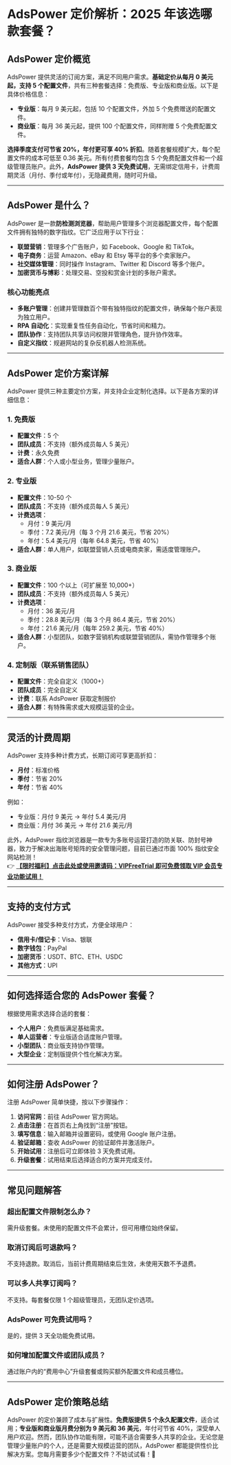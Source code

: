 # AdsPower 定价解析：2025 年该选哪款套餐？

## AdsPower 定价概览

AdsPower 提供灵活的订阅方案，满足不同用户需求。**基础定价从每月 0 美元起，支持 5 个配置文件**，共有三种套餐选择：免费版、专业版和商业版。以下是具体价格信息：

- **专业版**：每月 9 美元起，包括 10 个配置文件，外加 5 个免费赠送的配置文件。
- **商业版**：每月 36 美元起，提供 100 个配置文件，同样附赠 5 个免费配置文件。

**选择季度支付可节省 20%，年付更可享 40% 折扣**。随着套餐规模扩大，每个配置文件的成本可低至 0.36 美元。所有付费套餐均包含 5 个免费配置文件和一个超级管理员账户。此外，**AdsPower 提供 3 天免费试用**，无需绑定信用卡，计费周期灵活（月付、季付或年付），无隐藏费用，随时可升级。

---

## AdsPower 是什么？

AdsPower 是一款**防检测浏览器**，帮助用户管理多个浏览器配置文件，每个配置文件拥有独特的数字指纹。它广泛应用于以下行业：

- **联盟营销**：管理多个广告账户，如 Facebook、Google 和 TikTok。
- **电子商务**：运营 Amazon、eBay 和 Etsy 等平台的多个卖家账户。
- **社交媒体管理**：同时操作 Instagram、Twitter 和 Discord 等多个账户。
- **加密货币与博彩**：处理交易、空投和赏金计划的多账户需求。

### 核心功能亮点

- **多账户管理**：创建并管理数百个带有独特指纹的配置文件，确保每个账户表现为独立用户。
- **RPA 自动化**：实现重复性任务自动化，节省时间和精力。
- **团队协作**：支持团队共享访问权限并管理角色，提升协作效率。
- **自定义指纹**：规避网站的复杂反机器人检测系统。

---

## AdsPower 定价方案详解

AdsPower 提供三种主要定价方案，并支持企业定制化选择。以下是各方案的详细信息：

### 1. 免费版

- **配置文件**：5 个
- **团队成员**：不支持（额外成员每人 5 美元）
- **计费**：永久免费
- **适合人群**：个人或小型业务，管理少量账户。

### 2. 专业版

- **配置文件**：10-50 个
- **团队成员**：不支持（额外成员每人 5 美元）
- **计费选项**：
  - 月付：9 美元/月
  - 季付：7.2 美元/月（每 3 个月 21.6 美元，节省 20%）
  - 年付：5.4 美元/月（每年 64.8 美元，节省 40%）
- **适合人群**：单人用户，如联盟营销人员或电商卖家，需适度管理账户。

### 3. 商业版

- **配置文件**：100 个以上（可扩展至 10,000+）
- **团队成员**：不支持（额外成员每人 5 美元）
- **计费选项**：
  - 月付：36 美元/月
  - 季付：28.8 美元/月（每 3 个月 86.4 美元，节省 20%）
  - 年付：21.6 美元/月（每年 259.2 美元，节省 40%）
- **适合人群**：小型团队，如数字营销机构或联盟营销团队，需协作管理多个账户。

### 4. 定制版（联系销售团队）

- **配置文件**：完全自定义（1000+）
- **团队成员**：完全自定义
- **计费**：联系 AdsPower 获取定制报价
- **适合人群**：有特殊需求或大规模运营的企业。

---

## 灵活的计费周期

AdsPower 支持多种计费方式，长期订阅可享更高折扣：

- **月付**：标准价格
- **季付**：节省 20%
- **年付**：节省 40%

例如：
- 专业版：月付 9 美元 → 年付 5.4 美元/月
- 商业版：月付 36 美元 → 年付 21.6 美元/月

此外，AdsPower 指纹浏览器是一款专为多账号运营打造的防关联、防封号神器，致力于解决出海账号矩阵的安全管理问题，目前已通过市面 100% 指纹安全网站检测！  
👉 **[【限时福利】点击此处或使用邀请码：VIPFreeTrial 即可免费领取 VIP 会员专业功能试用！](https://bit.ly/adspower_free)**

---

## 支持的支付方式

AdsPower 接受多种支付方式，方便全球用户：
- **信用卡/借记卡**：Visa、银联
- **数字钱包**：PayPal
- **加密货币**：USDT、BTC、ETH、USDC
- **其他方式**：UPI

---

## 如何选择适合您的 AdsPower 套餐？

根据使用需求选择合适的套餐：
- **个人用户**：免费版满足基础需求。
- **单人运营者**：专业版适合适度账户管理。
- **小型团队**：商业版支持协作管理。
- **大型企业**：定制版提供个性化解决方案。

---

## 如何注册 AdsPower？

注册 AdsPower 简单快捷，按以下步骤操作：
1. **访问官网**：前往 AdsPower 官方网站。
2. **点击注册**：在首页右上角找到“注册”按钮。
3. **填写信息**：输入邮箱并设置密码，或使用 Google 账户注册。
4. **验证邮箱**：查收 AdsPower 的验证邮件并激活账户。
5. **开始试用**：注册后可立即体验 3 天免费试用。
6. **升级套餐**：试用结束后选择适合的方案并完成支付。

---

## 常见问题解答

### 超出配置文件限制怎么办？
需升级套餐。未使用的配置文件不会累计，但可用槽位始终保留。

### 取消订阅后可退款吗？
不支持退款。取消后，当前计费周期结束后生效，未使用天数不予退费。

### 可以多人共享订阅吗？
不支持。每套餐仅限 1 个超级管理员，无团队定价选项。

### AdsPower 可免费试用吗？
是的，提供 3 天全功能免费试用。

### 如何增加配置文件或团队成员？
通过账户内的“费用中心”升级套餐或购买额外配置文件和成员槽位。

---

## AdsPower 定价策略总结

AdsPower 的定价兼顾了成本与扩展性。**免费版提供 5 个永久配置文件**，适合试用；**专业版和商业版月费分别为 9 美元和 36 美元**，年付可节省 40%，深受单人用户欢迎。然而，团队协作功能有限，可能不适合需要多人共享的企业。无论您是管理少量账户的个人，还是需要大规模运营的团队，AdsPower 都能提供性价比解决方案。您每月需要多少个配置文件？不妨试试看！🤔